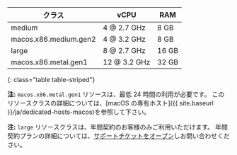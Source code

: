 | クラス                   | vCPU         | RAM   |
| --------------------- | ------------ | ----- |
| medium                | 4 @ 2.7 GHz  | 8 GB  |
| macos.x86.medium.gen2 | 4 @ 3.2 GHz  | 8 GB  |
| large                 | 8 @ 2.7 GHz  | 16 GB |
| macos.x86.metal.gen1  | 12 @ 3.2 GHz | 32 GB |
{: class="table table-striped"}

**注:** `macos.x86.metal.gen1` リソースは、最低 24 時間の利用が必要です。 このリソースクラスの詳細については、[macOS の専有ホスト]({{ site.baseurl }}/ja/dedicated-hosts-macos)を参照して下さい。

**注:** `large` リソースクラスは、年間契約のお客様のみご利用いただけます。 年間契約プランの詳細については、[サポートチケットをオープン](https://support.circleci.com/hc/ja/requests/new)しお問い合わせください。
